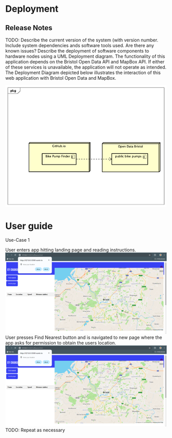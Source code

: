 # Deployment

## Release Notes
TODO: Describe the current version of the system (with version number. Include system dependencies ands software tools used.
Are there any known issues? 
Describe the deployment of software components to hardware nodes using a UML Deployment diagram.
The functionality of this application depends on the Bristol Open Data API and MapBox API. If either of these services is unavailable, the application will not operate as intended. The Deployment Diagram depicted below illustrates the interaction of this web application with Bristol Open Data and MapBox.

![Insert Deployment diagram here](images/deployment.png)

# User guide
Use-Case 1

User enters app hitting landing page and reading instructions. 
![Insert screenshots here](images/Geolocation.png)
User presses Find Nearest button and is navigated to new page where the app asks for permission to obtain the users location.
![Insert screenshots here](images/Geolocation.png)
TODO: Repeat as necessary
